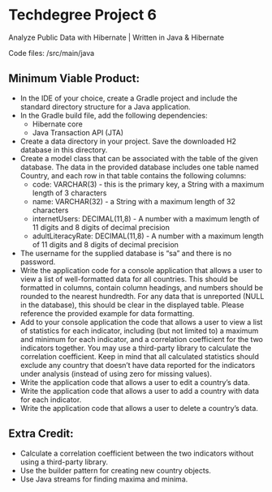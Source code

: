 # Techdegree Project 6 

Analyze Public Data with Hibernate | Written in Java & Hibernate

Code files: /src/main/java

## Minimum Viable Product:
- In the IDE of your choice, create a Gradle project and include the standard directory structure for a Java application.
- In the Gradle build file, add the following dependencies:
  - Hibernate core
  - Java Transaction API (JTA)
- Create a data directory in your project. Save the downloaded H2 database in this directory.
- Create a model class that can be associated with the table of the given database. The data in the provided database includes one table named Country, and each row in that table contains the following columns:
  - code: VARCHAR(3) - this is the primary key, a String with a maximum length of 3 characters
  - name: VARCHAR(32) - a String with a maximum length of 32 characters
  - internetUsers: DECIMAL(11,8) - A number with a maximum length of 11 digits and 8 digits of decimal precision
  - adultLiteracyRate: DECIMAL(11,8) - A number with a maximum length of 11 digits and 8 digits of decimal precision
- The username for the supplied database is “sa” and there is no password.
- Write the application code for a console application that allows a user to view a list of well-formatted data for all countries. This should be formatted in columns, contain column headings, and numbers should be rounded to the nearest hundredth. For any data that is unreported (NULL in the database), this should be clear in the displayed table. Please reference the provided example for data formatting.
- Add to your console application the code that allows a user to view a list of statistics for each indicator, including (but not limited to) a maximum and minimum for each indicator, and a correlation coefficient for the two indicators together. You may use a third-party library to calculate the correlation coefficient. Keep in mind that all calculated statistics should exclude any country that doesn’t have data reported for the indicators under analysis (instead of using zero for missing values).
- Write the application code that allows a user to edit a country’s data.
- Write the application code that allows a user to add a country with data for each indicator.
- Write the application code that allows a user to delete a country’s data.

## Extra Credit:
- Calculate a correlation coefficient between the two indicators without using a third-party library.
- Use the builder pattern for creating new country objects.
- Use Java streams for finding maxima and minima.

